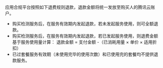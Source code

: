 应用合规平台按照如下退费规则退款，退款金额将统一发放至购买人的腾讯云账户。
- 购买检测服务后，在服务有效期内发起退款，若未发起服务使用，则可全额退款。
- 购买检测服务后，在服务有效期内发起退款，若已发起服务使用，则退费金额基于服务使用量计算：
退款金额 = 支付金额 -（已消耗用量 × 单价 × 适用折扣）
- 已过套餐服务有效期（未使用完毕的使用次数）和已使用完的套餐均不提供退款服务。
